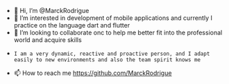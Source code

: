 - 👋 Hi, I’m @MarckRodrigue
- 👀 I’m interested in development of mobile applications and currently I practice on the language dart and flutter
- 💞️ I’m looking to collaborate onc to help me better fit into the professional world and acquire skills
-     I am a very dynamic, reactive and proactive person, and I adapt easily to new environments and also the team spirit knows me
- 📫 How to reach me https://github.com/MarckRodrigue

<!---
MarckRodrigue/MarckRodrigue is a ✨ special ✨ repository because its `README.md` (this file) appears on your GitHub profile.
You can click the Preview link to take a look at your changes.
--->
